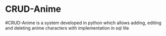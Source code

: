 # CRUD-Anime


#CRUD-Anime is a system developed in python which allows adding, editing and deleting anime characters with implementation in sql lite
